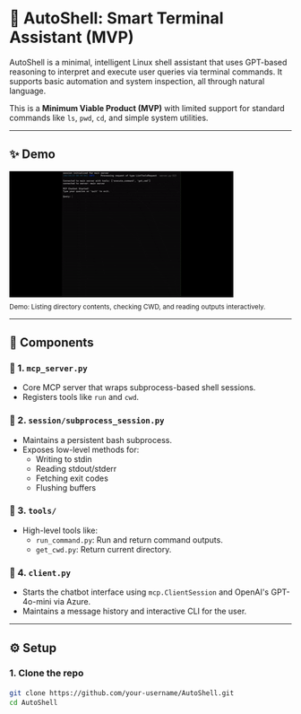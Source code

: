 # 🧠 AutoShell: Smart Terminal Assistant (MVP)

AutoShell is a minimal, intelligent Linux shell assistant that uses GPT-based reasoning to interpret and execute user queries via terminal commands. It supports basic automation and system inspection, all through natural language.

This is a **Minimum Viable Product (MVP)** with limited support for standard commands like `ls`, `pwd`, `cd`, and simple system utilities.

---

## ✨ Demo

![AutoShell Demo](demo/autoshell-demo.gif)  
<sub>Demo: Listing directory contents, checking CWD, and reading outputs interactively.</sub>

---

## 🧩 Components

### 🔹 1. `mcp_server.py`
- Core MCP server that wraps subprocess-based shell sessions.
- Registers tools like `run` and `cwd`.

### 🔹 2. `session/subprocess_session.py`
- Maintains a persistent bash subprocess.
- Exposes low-level methods for:
  - Writing to stdin
  - Reading stdout/stderr
  - Fetching exit codes
  - Flushing buffers

### 🔹 3. `tools/`
- High-level tools like:
  - `run_command.py`: Run and return command outputs.
  - `get_cwd.py`: Return current directory.

### 🔹 4. `client.py`
- Starts the chatbot interface using `mcp.ClientSession` and OpenAI's GPT-4o-mini via Azure.
- Maintains a message history and interactive CLI for the user.

---

## ⚙️ Setup

### 1. Clone the repo

```bash
git clone https://github.com/your-username/AutoShell.git
cd AutoShell
